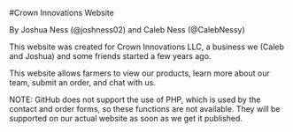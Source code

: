 #Crown Innovations Website

By Joshua Ness (@joshness02) and Caleb Ness (@CalebNessy)

This website was created for Crown Innovations LLC, a business we (Caleb and Joshua) and some friends started a few years ago.

This website allows farmers to view our products, learn more about our team, submit an order, and chat with us.

NOTE: GitHub does not support the use of PHP, which is used by the contact and order forms, so these functions are not available. They will be supported on our actual website as soon as we get it published.
